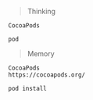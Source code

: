 > Thinking

```
CocoaPods

pod
```

> Memory

```
CocoaPods
https://cocoapods.org/

pod install
```

